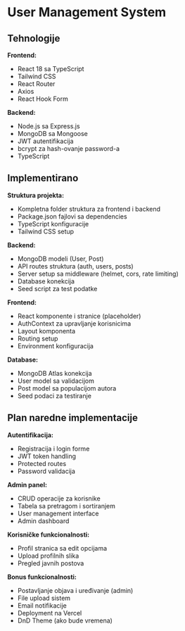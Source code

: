 # User Management System

## Tehnologije

**Frontend:**
- React 18 sa TypeScript
- Tailwind CSS
- React Router
- Axios
- React Hook Form

**Backend:**
- Node.js sa Express.js
- MongoDB sa Mongoose
- JWT autentifikacija
- bcrypt za hash-ovanje password-a
- TypeScript

## Implementirano

**Struktura projekta:**
- Kompletna folder struktura za frontend i backend
- Package.json fajlovi sa dependencies
- TypeScript konfiguracije
- Tailwind CSS setup

**Backend:**
- MongoDB modeli (User, Post)
- API routes struktura (auth, users, posts)
- Server setup sa middleware (helmet, cors, rate limiting)
- Database konekcija
- Seed script za test podatke

**Frontend:**
- React komponente i stranice (placeholder)
- AuthContext za upravljanje korisnicima
- Layout komponenta
- Routing setup
- Environment konfiguracija

**Database:**
- MongoDB Atlas konekcija
- User model sa validacijom
- Post model sa populacijom autora
- Seed podaci za testiranje




## Plan naredne implementacije

**Autentifikacija:**
- Registracija i login forme
- JWT token handling
- Protected routes
- Password validacija

**Admin panel:**
- CRUD operacije za korisnike
- Tabela sa pretragom i sortiranjem
- User management interface
- Admin dashboard

**Korisničke funkcionalnosti:**
- Profil stranica sa edit opcijama
- Upload profilnih slika
- Pregled javnih postova

**Bonus funkcionalnosti:**
- Postavljanje objava i uređivanje (admin)
- File upload sistem
- Email notifikacije
- Deployment na Vercel
- DnD Theme (ako bude vremena)